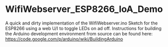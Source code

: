 # WifiWebserver_ESP8266_IoA_Demo
A quick and dirty implementation of the WifiWebserver.ino Sketch for the ESP8266 using a web U/I to toggle LEDs on ad off.
Instructions for building the Arduino development environment from source can be found here:
https://code.google.com/p/arduino/wiki/BuildingArduino
